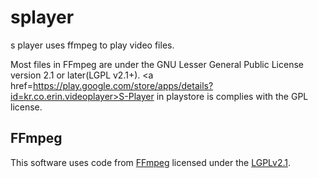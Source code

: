 # splayer
s player uses ffmpeg to play video files.

Most files in FFmpeg are under the GNU Lesser General Public License version 2.1 or later(LGPL v2.1+).
<a href=https://play.google.com/store/apps/details?id=kr.co.erin.videoplayer>S-Player</a> in playstore is complies with the GPL license.

FFmpeg
-----------
This software uses code from <a href=http://ffmpeg.org>FFmpeg</a> licensed under the <a href=http://www.gnu.org/licenses/old-licenses/lgpl-2.1.html>LGPLv2.1</a>.
